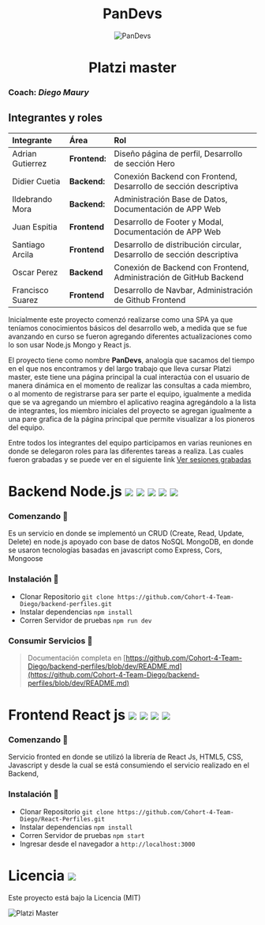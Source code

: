 <center><h1>PanDevs</h1></center> 
<center>

![PanDevs](https://avatars0.githubusercontent.com/u/67612979?s=400&u=31c759c6d415da1aeb59ce3e12c1c5f9a5468b3d&v=4)

</center>

<center><h1>Platzi master</h1></center> 

### Coach: *Diego Maury*

## Integrantes y roles

|Integrante         |Área              |Rol               |
|:------------------|:-----------------|:-----------------|
|Adrian Gutierrez   |**Frontend:**     |Diseño página de perfil, Desarrollo de sección Hero      |
|Didier Cuetia      |**Backend:**      |Conexión Backend con Frontend, Desarrollo de sección descriptiva |
|Ildebrando Mora    |**Backend:**      |Administración Base de Datos, Documentación de APP Web|
|Juan Espitia       |**Frontend**      |Desarrollo de Footer y Modal, Documentación de APP Web       |
|Santiago Arcila    |**Frontend**      |Desarrollo de distribución circular, Desarrollo de sección descriptiva
|Oscar Perez        |**Backend**       |Conexión de Backend con Frontend, Administración de GitHub Backend
|Francisco Suarez   |**Frontend**      |Desarrollo de Navbar, Administración de Github Frontend





Inicialmente este proyecto comenzó realizarse como una SPA ya que teníamos conocimientos básicos del desarrollo web, a medida que se fue avanzando en curso se fueron agregando diferentes actualizaciones como lo son usar Node.js Mongo y React js.

El proyecto tiene como nombre **PanDevs**, analogía que sacamos del tiempo en el que nos encontramos y del largo trabajo que lleva cursar Platzi master, este tiene una página principal la cual interactúa con el usuario de manera dinámica en el momento de realizar las consultas a cada miembro, o al momento de registrarse para ser parte el equipo, igualmente a medida que se va agregando un miembro el aplicativo reagina agregándolo a la lista de integrantes, los miembro iniciales del proyecto se agregan igualmente a una pare grafica de la página principal que permite visualizar a los pioneros del equipo.

Entre todos los integrantes del equipo participamos en varias reuniones en donde se delegaron roles para las diferentes tareas a realiza.
Las cuales fueron grabadas y se puede ver en el siguiente link [Ver sesiones grabadas](https://drive.google.com/drive/u/0/folders/1Y7KVsIQDkobras1ooW4ftoBsjRkW2Zfp)


# Backend Node.js <img src="https://img.shields.io/badge/node-11.1.3-green"> <img src="https://img.shields.io/badge/npm-6.14.7-blue"> <img src="https://img.shields.io/badge/mongoose-5.9.24-red"> <img src="https://img.shields.io/badge/Express.js-4.17.1-lightgrey"> <img src="https://img.shields.io/badge/MongoDB Atlas-Green">

### Comenzando 🚀

Es un servicio en donde se implementó un CRUD (Create, Read, Update, Delete) en node.js apoyado con base de datos NoSQL MongoDB, en donde se usaron tecnologías  basadas en javascript como Express, Cors, Mongoose



### Instalación 🔧

- Clonar Repositorio `git clone https://github.com/Cohort-4-Team-Diego/backend-perfiles.git`
- Instalar dependencias `npm install`
- Corren Servidor de pruebas `npm run dev`

### Consumir Servicios 🔩

> Documentación completa en [https://github.com/Cohort-4-Team-Diego/backend-perfiles/blob/dev/README.md](https://github.com/Cohort-4-Team-Diego/backend-perfiles/blob/dev/README.md)

# Frontend React js <img src="https://img.shields.io/badge/HTML-5-orange"> <img src="https://img.shields.io/badge/CSS-3-blue"> <img src="https://img.shields.io/badge/JavaScript-Yellow"> <img src="https://img.shields.io/badge/React.js-16.13.1-blue">

### Comenzando 🚀

Servicio fronted en donde se utilizó la librería de React Js, HTML5, CSS, Javascript y desde la cual se está consumiendo el servicio realizado en el Backend, 



### Instalación 🔧

- Clonar Repositorio `git clone https://github.com/Cohort-4-Team-Diego/React-Perfiles.git`
- Instalar dependencias `npm install`
- Corren Servidor de pruebas `npm start`
- Ingresar desde el navegador a `http://localhost:3000`


# Licencia <img src="https://img.shields.io/badge/Licence-MIT-RED"> 

Este proyecto está bajo la Licencia (MIT)

![Platzi Master](https://acs.infomega.biz/share/proxy/alfresco-noauth/api/internal/shared/node/9MGhZx9ETTq5VUfopgpHhg/content/thumbnails/imgpreview?c=force&lastModified=imgpreview%3A1596240212844)
